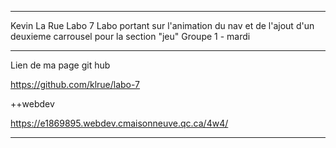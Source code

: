 
------------------------------------------------------------------------

Kevin La Rue
Labo 7
Labo portant sur l'animation du nav et de l'ajout d'un deuxieme carrousel pour la section "jeu"
Groupe 1 - mardi



-------------------------------------------------------------------------  

Lien de ma page git hub 

https://github.com/klrue/labo-7

++webdev

https://e1869895.webdev.cmaisonneuve.qc.ca/4w4/

-------------------------------------------------------------------------

